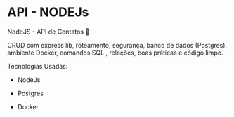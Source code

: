 # API - NODEJs

NodeJS - API de Contatos 🔨

CRUD com express lib, roteamento, segurança, banco de dados (Postgres), ambiente Docker, comandos SQL , relações, boas práticas e código limpo.

Tecnologias Usadas:
 
 * NodeJs

 * Postgres

 * Docker
